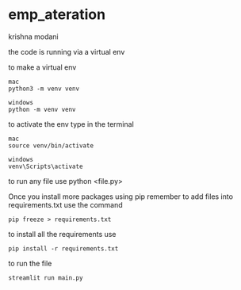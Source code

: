 # emp_ateration
krishna modani 

the code is running via a virtual env

to make a virtual env

    mac
    python3 -m venv venv

    windows
    python -m venv venv


to activate the env type in the terminal

    mac 
    source venv/bin/activate

    windows
    venv\Scripts\activate

to run any file use
    python <file.py>

Once you install more packages using pip remember to add files into requirements.txt
use the command

    pip freeze > requirements.txt


to install all the requirements use

    pip install -r requirements.txt

to run the file

    streamlit run main.py
